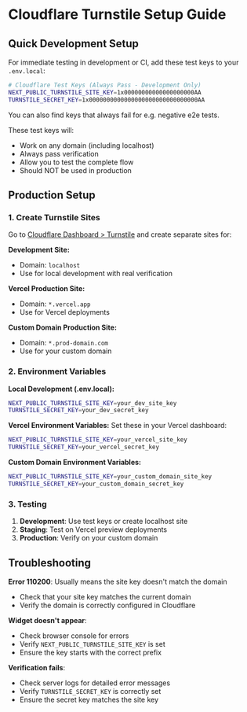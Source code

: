 # Cloudflare Turnstile Setup Guide

## Quick Development Setup

For immediate testing in development or CI, add these test keys to your `.env.local`:

```bash
# Cloudflare Test Keys (Always Pass - Development Only)
NEXT_PUBLIC_TURNSTILE_SITE_KEY=1x00000000000000000000AA
TURNSTILE_SECRET_KEY=1x0000000000000000000000000000000AA
```

You can also find keys that always fail for e.g. negative e2e tests.

These test keys will:

- Work on any domain (including localhost)
- Always pass verification
- Allow you to test the complete flow
- Should NOT be used in production

## Production Setup

### 1. Create Turnstile Sites

Go to [Cloudflare Dashboard > Turnstile](https://dash.cloudflare.com/) and create separate sites for:

**Development Site:**

- Domain: `localhost`
- Use for local development with real verification

**Vercel Production Site:**

- Domain: `*.vercel.app`
- Use for Vercel deployments

**Custom Domain Production Site:**

- Domain: `*.prod-domain.com`
- Use for your custom domain

### 2. Environment Variables

**Local Development (.env.local):**

```bash
NEXT_PUBLIC_TURNSTILE_SITE_KEY=your_dev_site_key
TURNSTILE_SECRET_KEY=your_dev_secret_key
```

**Vercel Environment Variables:**
Set these in your Vercel dashboard:

```bash
NEXT_PUBLIC_TURNSTILE_SITE_KEY=your_vercel_site_key
TURNSTILE_SECRET_KEY=your_vercel_secret_key
```

**Custom Domain Environment Variables:**

```bash
NEXT_PUBLIC_TURNSTILE_SITE_KEY=your_custom_domain_site_key
TURNSTILE_SECRET_KEY=your_custom_domain_secret_key
```

### 3. Testing

1. **Development**: Use test keys or create localhost site
2. **Staging**: Test on Vercel preview deployments
3. **Production**: Verify on your custom domain

## Troubleshooting

**Error 110200**: Usually means the site key doesn't match the domain

- Check that your site key matches the current domain
- Verify the domain is correctly configured in Cloudflare

**Widget doesn't appear**:

- Check browser console for errors
- Verify `NEXT_PUBLIC_TURNSTILE_SITE_KEY` is set
- Ensure the key starts with the correct prefix

**Verification fails**:

- Check server logs for detailed error messages
- Verify `TURNSTILE_SECRET_KEY` is correctly set
- Ensure the secret key matches the site key
